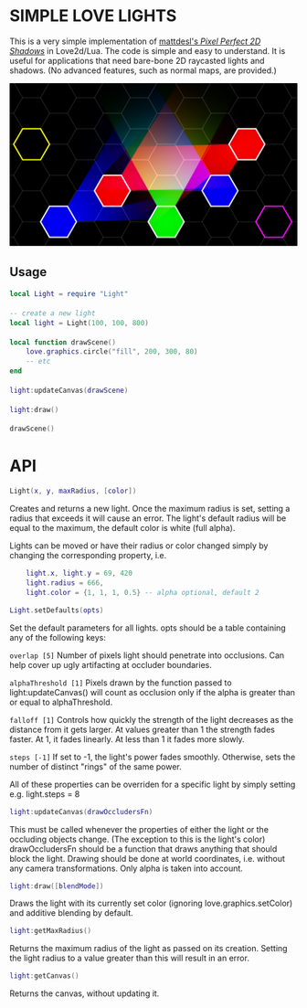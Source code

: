 # SIMPLE LOVE LIGHTS
This is a very simple implementation of [mattdesl's *Pixel Perfect 2D Shadows*](https://github.com/mattdesl/lwjgl-basics/wiki/2D-Pixel-Perfect-Shadows) in Love2d/Lua. The code is simple and easy to understand. It is useful for applications that need bare-bone 2D raycasted lights and shadows. (No advanced features, such as normal maps, are provided.)

![Simple Love Lights example image](example.png)

Usage
---

```lua
local Light = require "Light"

-- create a new light
local light = Light(100, 100, 800)

local function drawScene()
    love.graphics.circle("fill", 200, 300, 80)
    -- etc
end

light:updateCanvas(drawScene)

light:draw()

drawScene()

```

# API

```lua
Light(x, y, maxRadius, [color])
```
Creates and returns a new light. 
Once the maximum radius is set, setting a radius that exceeds it will cause an error.
The light's default radius will be equal to the maximum, the default color is white (full alpha).

Lights can be moved or have their radius or color changed simply by changing the corresponding property, 
i.e. 
```lua
    light.x, light.y = 69, 420
    light.radius = 666,
    light.color = {1, 1, 1, 0.5} -- alpha optional, default 2
```


```lua
Light.setDefaults(opts)
```
Set the default parameters for all lights.
opts should be a table containing any of the following keys:

`overlap [5]` 
Number of pixels light should penetrate into occlusions. 
Can help cover up ugly artifacting at occluder boundaries.

`alphaThreshold [1]` 
Pixels drawn by the function passed to light:updateCanvas() 
will count as occlusion only if the alpha is greater than or equal to alphaThreshold.

`falloff [1]`
Controls how quickly the strength of the light decreases as the distance from it gets larger.
At values greater than 1 the strength fades faster.
At 1, it fades linearly. At less than 1 it fades more slowly.

`steps [-1]`
If set to -1, the light's power fades smoothly.
Otherwise, sets the number of distinct "rings" of the same power.

All of these properties can be overriden for a specific light by simply setting e.g. light.steps = 8

```lua
light:updateCanvas(drawOccludersFn)
```

This must be called whenever the properties of either the light or the occluding objects change.
(The exception to this is the light's color)
drawOccludersFn should be a function that draws anything that should block the light.
Drawing should be done at world coordinates, i.e. without any camera transformations.
Only alpha is taken into account.

```lua
light:draw([blendMode])
```

Draws the light with its currently set color (ignoring love.graphics.setColor)
and additive blending by default.

```lua
light:getMaxRadius()
```

Returns the maximum radius of the light as passed on its creation.
Setting the light radius to a value greater than this will result in an error.

```lua
light:getCanvas()
```

Returns the canvas, without updating it.

